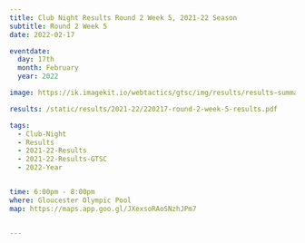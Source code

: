 ```yaml
---
title: Club Night Results Round 2 Week 5, 2021-22 Season
subtitle: Round 2 Week 5
date: 2022-02-17

eventdate:
  day: 17th
  month: February
  year: 2022

image: https://ik.imagekit.io/webtactics/gtsc/img/results/results-summary-10.jpg

results: /static/results/2021-22/220217-round-2-week-5-results.pdf

tags:
  - Club-Night
  - Results
  - 2021-22-Results
  - 2021-22-Results-GTSC
  - 2022-Year


time: 6:00pm - 8:00pm
where: Gloucester Olympic Pool
map: https://maps.app.goo.gl/JXexsoRAoSNzhJPm7


---
```





